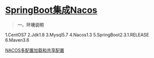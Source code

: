 # [SpringBoot集成Nacos](https://www.cnblogs.com/runningA/p/13654777.html)

> **一、环境说明**

1.CentOS7
2.Jdk1.8
3.Mysql5.7
4.Nacos1.3
5.SpringBoot2.3.1.RELEASE
6.Maven3.6



[NACOS多配置加载和共享配置](https://www.freesion.com/article/8623164910/)











